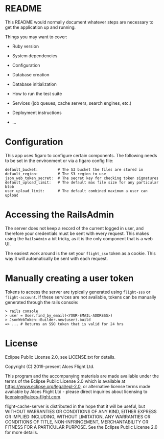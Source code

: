 # README


This README would normally document whatever steps are necessary to get the
application up and running.

Things you may want to cover:

* Ruby version

* System dependencies

* Configuration

* Database creation

* Database initialization

* How to run the test suite

* Services (job queues, cache servers, search engines, etc.)

* Deployment instructions

* ...

# Configuration

This app uses figaro to configure certain components. The following needs to be
set in the environment or via a figaro config file:

```
default_bucket:         # The S3 bucket the files are stored in
default_region:         # The S3 region to use
json_web_token_secret:  # The secret key for checking token signatures
default_upload_limit:   # The default max file size for any particular blob
user_upload_limit:      # The default combined maximum a user can upload
```

# Accessing the RailsAdmin

The server does not keep a record of the current logged in user, and therefore
your credentials must be sent with every request. This makes using the
`RailsAdmin` a bit tricky, as it is the only component that is a web UI.

The easiest work around is the set your `flight_sso` token as a cookie. This
way it will automatically be sent with each request.

# Manually creating a user token

Tokens to access the server are typically generated using `flight-sso` or
`flight-account`. If these services are not available, tokens can be manually
generated through the rails console:

```
> rails console
> user = User.find_by_email(<YOUR-EMAIL-ADDRESS>)
> JsonWebToken::Builder.new(user).build
=> ... # Returns an SSO token that is valid for 24 hrs
```

# License
Eclipse Public License 2.0, see LICENSE.txt for details.

Copyright (C) 2019-present Alces Flight Ltd.

This program and the accompanying materials are made available under the terms of the Eclipse Public License 2.0 which is available at https://www.eclipse.org/legal/epl-2.0, or alternative license terms made available by Alces Flight Ltd - please direct inquiries about licensing to licensing@alces-flight.com.

flight-cache-server is distributed in the hope that it will be useful, but WITHOUT WARRANTIES OR CONDITIONS OF ANY KIND, EITHER EXPRESS OR IMPLIED INCLUDING, WITHOUT LIMITATION, ANY WARRANTIES OR CONDITIONS OF TITLE, NON-INFRINGEMENT, MERCHANTABILITY OR FITNESS FOR A PARTICULAR PURPOSE. See the Eclipse Public License 2.0 for more details.
